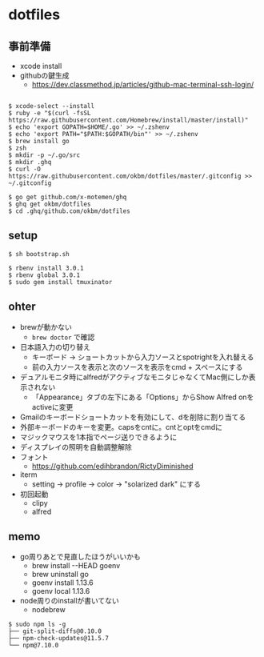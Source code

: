 # dotfiles

## 事前準備
- xcode install
- githubの鍵生成
  - https://dev.classmethod.jp/articles/github-mac-terminal-ssh-login/

```

$ xcode-select --install
$ ruby -e "$(curl -fsSL https://raw.githubusercontent.com/Homebrew/install/master/install)"
$ echo 'export GOPATH=$HOME/.go' >> ~/.zshenv
$ echo 'export PATH="$PATH:$GOPATH/bin"' >> ~/.zshenv
$ brew install go
$ zsh
$ mkdir -p ~/.go/src
$ mkdir .ghq
$ curl -O https://raw.githubusercontent.com/okbm/dotfiles/master/.gitconfig >> ~/.gitconfig

$ go get github.com/x-motemen/ghq
$ ghq get okbm/dotfiles
$ cd .ghq/github.com/okbm/dotfiles
```

## setup

```
$ sh bootstrap.sh

$ rbenv install 3.0.1
$ rbenv global 3.0.1
$ sudo gem install tmuxinator

```

## ohter

- brewが動かない
  - `brew doctor` で確認
- 日本語入力の切り替え
  - キーボード -> ショートカットから入力ソースとspotrightを入れ替える
  - 前の入力ソースを表示と次のソースを表示をcmd + スペースにする
- デュアルモニタ時にalfredがアクティブなモニタじゃなくてMac側にしか表示されない
  - 「Appearance」タブの左下にある「Options」からShow Alfred onをactiveに変更
- Gmailのキーボードショートカットを有効にして、dを削除に割り当てる
- 外部キーボードのキーを変更。capsをcntに。cntとoptをcmdに
- マジックマウスを1本指でページ送りできるように
- ディスプレイの照明を自動調整解除
- フォント
  - https://github.com/edihbrandon/RictyDiminished
- iterm
  - setting -> profile -> color -> "solarized dark" にする
- 初回起動
  - clipy
  - alfred

## memo
- go周りあとで見直したほうがいいかも
  - brew install --HEAD goenv
  - brew uninstall go
  - goenv install 1.13.6
  - goenv local 1.13.6
- node周りのinstallが書いてない
  - nodebrew

```
$ sudo npm ls -g
├── git-split-diffs@0.10.0
├── npm-check-updates@11.5.7
└── npm@7.10.0
```
